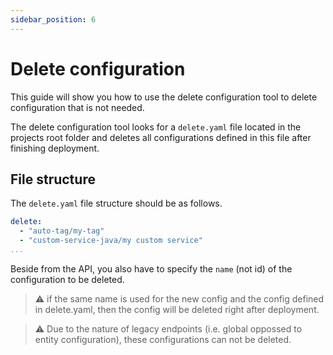 ```yaml
---
sidebar_position: 6
---
```


# Delete configuration

This guide will show you how to use the delete configuration tool to delete configuration that is not needed.

The delete configuration tool looks for a `delete.yaml` file located in the projects root folder and deletes all configurations defined in this file after finishing deployment.
 
## File structure

The `delete.yaml` file structure should be as follows.  

```yaml
delete:
  - "auto-tag/my-tag"
  - "custom-service-java/my custom service"
...
```
Beside from the API, you also have to specify the `name` (not id) of the configuration to be deleted.

> :warning: if the same name is used for the new config and the config defined in delete.yaml, then the config will be deleted right after deployment.

> :warning: Due to the nature of legacy endpoints (i.e. global oppossed to entity configuration), these configurations can not be deleted.
